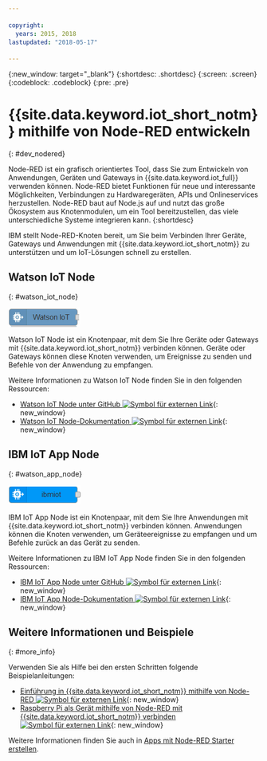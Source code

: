 ```yaml
---

copyright:
  years: 2015, 2018
lastupdated: "2018-05-17"

---
```


{:new_window: target="_blank"}
{:shortdesc: .shortdesc}
{:screen: .screen}
{:codeblock: .codeblock}
{:pre: .pre}

# {{site.data.keyword.iot_short_notm}} mithilfe von Node-RED entwickeln
{: #dev_nodered}

Node-RED ist ein grafisch orientiertes Tool, dass Sie zum Entwickeln von Anwendungen, Geräten und Gateways in {{site.data.keyword.iot_full}} verwenden können. Node-RED bietet Funktionen für neue und interessante Möglichkeiten, Verbindungen zu Hardwaregeräten, APIs und Onlineservices herzustellen. Node-RED baut auf Node.js auf und nutzt das große Ökosystem aus Knotenmodulen, um ein Tool bereitzustellen, das viele unterschiedliche Systeme integrieren kann.
{:shortdesc}

IBM stellt Node-RED-Knoten bereit, um Sie beim Verbinden Ihrer Geräte, Gateways und Anwendungen mit {{site.data.keyword.iot_short_notm}} zu unterstützen und um IoT-Lösungen schnell zu erstellen.


## Watson IoT Node   
{: #watson_iot_node}  

![Bild für Watson IoT Node](../images/node-red-watson.png "Bild für Watson IoT Node")


Watson IoT Node ist ein Knotenpaar, mit dem Sie Ihre Geräte oder Gateways mit {{site.data.keyword.iot_short_notm}} verbinden können. Geräte oder Gateways können diese Knoten verwenden, um Ereignisse zu senden und Befehle von der Anwendung zu empfangen.

Weitere Informationen zu Watson IoT Node finden Sie in den folgenden Ressourcen:

- [Watson IoT Node unter GitHub ![Symbol für externen Link](../../../icons/launch-glyph.svg "Symbol für externen Link")](https://github.com/ibm-watson-iot/node-red-contrib-ibm-watson-iot){: new_window}
- [Watson IoT Node-Dokumentation ![Symbol für externen Link](../../../icons/launch-glyph.svg "Symbol für externen Link")](https://www.npmjs.com/package/node-red-contrib-ibm-watson-iot){: new_window}


## IBM IoT App Node  
{: #watson_app_node}  


![Bild für IBM IoT App Node](../images/node-red-ibmiot.png "Bild für IBM IoT App Node")

IBM IoT App Node ist ein Knotenpaar, mit dem Sie Ihre Anwendungen mit {{site.data.keyword.iot_short_notm}} verbinden können. Anwendungen können die Knoten verwenden, um Geräteereignisse zu empfangen und um Befehle zurück an das Gerät zu senden.

Weitere Informationen zu IBM IoT App Node finden Sie in den folgenden Ressourcen:

- [IBM IoT App Node unter GitHub ![Symbol für externen Link](../../../icons/launch-glyph.svg "Symbol für externen Link")](https://github.com/ibm-watson-iot/node-red-contrib-scx-ibmiotapp){: new_window}
- [IBM IoT App Node-Dokumentation ![Symbol für externen Link](../../../icons/launch-glyph.svg "Symbol für externen Link")](http://flows.nodered.org/node/node-red-contrib-scx-ibmiotapp){: new_window}


## Weitere Informationen und Beispiele   
{: #more_info}


Verwenden Sie als Hilfe bei den ersten Schritten folgende Beispielanleitungen:
- [Einführung in {{site.data.keyword.iot_short_notm}} mithilfe von Node-RED ![Symbol für externen Link](../../../icons/launch-glyph.svg "Symbol für externen Link")](https://developer.ibm.com/recipes/tutorials/getting-started-with-watson-iot-platform-using-node-red/){: new_window}
- [Raspberry Pi als Gerät mithilfe von Node-RED mit {{site.data.keyword.iot_short_notm}} verbinden ![Symbol für externen Link](../../../icons/launch-glyph.svg "Symbol für externen Link")](https://developer.ibm.com/recipes/tutorials/deploy-watson-iot-node-on-raspberry-pi/){: new_window}

Weitere Informationen finden Sie auch in [Apps mit Node-RED Starter erstellen](https://console.ng.bluemix.net/docs/starters/Node-RED/nodered.html#nodered).
